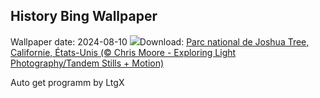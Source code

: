 ## History Bing Wallpaper
Wallpaper date: 2024-08-10
![](https://www.bing.com/th?id=OHR.JoshuaTreeNP_FR-FR7411748387_UHD.jpg&w=1000)Download: [Parc national de Joshua Tree, Californie, États-Unis (© Chris Moore - Exploring Light Photography/Tandem Stills + Motion)](https://www.bing.com/th?id=OHR.JoshuaTreeNP_FR-FR7411748387_UHD.jpg)

Auto get programm by LtgX
